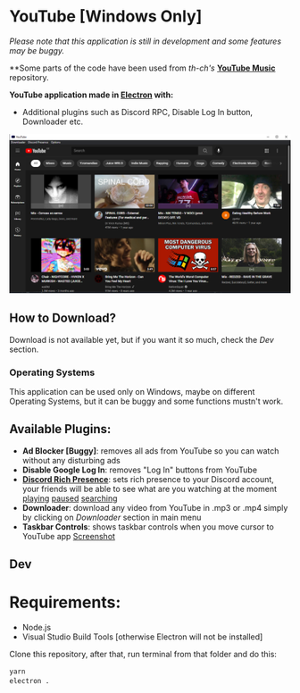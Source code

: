 # YouTube [Windows Only]



*Please note that this application is still in development and some features may be buggy.*

**Some parts of the code have been used from *th-ch's* [**YouTube Music**](https://github.com/th-ch/youtube-music) repository.

**YouTube application made in [Electron](https://www.electronjs.org/) with:**
- Additional plugins such as Discord RPC, Disable Log In button, Downloader etc.

![Screenshot of YouTube](screenshots/screenshot.png "Screenshot of YouTube")

## How to Download?

Download is not available yet, but if you want it so much, check the *Dev* section.

### Operating Systems

This application can be used only on Windows, maybe on different Operating Systems, but it can be buggy and some functions mustn't work.

## Available Plugins:
- **Ad Blocker [Buggy]**: removes all ads from YouTube so you can watch without any disturbing ads
- **Disable Google Log In**: removes "Log In" buttons from YouTube
- [**Discord Rich Presence**](https://discord.com): sets rich presence to your Discord account, your friends will be able to see what are you watching at the moment [playing](https://raw.githubusercontent.com/honzaxdddddd/YouTube/main/screenshots/playing.png) [paused](https://raw.githubusercontent.com/honzaxdddddd/YouTube/main/screenshots/paused.png) [searching](https://raw.githubusercontent.com/honzaxdddddd/YouTube/main/screenshots/searching.png)
- **Downloader**: download any video from YouTube in .mp3 or .mp4 simply by clicking on *Downloader* section in main menu
- **Taskbar Controls**: shows taskbar controls when you move cursor to YouTube app [Screenshot](https://raw.githubusercontent.com/honzaxdddddd/YouTube/main/screenshots/taskbarcontrols.png)

## Dev

# Requirements:
- Node.js
- Visual Studio Build Tools [otherwise Electron will not be installed]

Clone this repository, after that, run terminal from that folder and do this:
```sh
yarn
electron .
```
